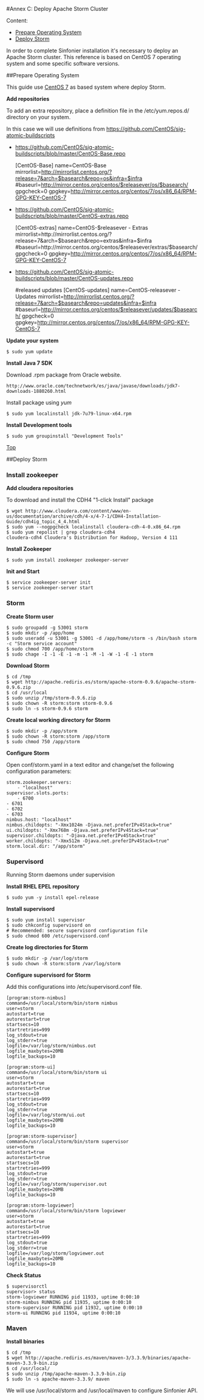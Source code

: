 #<a name="top"></a>Annex C: Deploy Apache Storm Cluster

Content:<br>

* [Prepare Operating System](#section1)
* [Deploy Storm](#section2)

In order to complete Sinfonier installation it's necessary to deploy an Apache Storm cluster. This reference is based on CentOS 7 operating system and some specific software versions.

##<a name="section1"></a>Prepare Operating System

This guide use [CentOS 7](https://www.centos.org/) as based system where deploy Storm.

**Add repositories**

To add an extra repository, place a definition file in the /etc/yum.repos.d/ directory on your system.

In this case we will use definitions from https://github.com/CentOS/sig-atomic-buildscripts

* https://github.com/CentOS/sig-atomic-buildscripts/blob/master/CentOS-Base.repo

    [CentOS-Base]
    name=CentOS-Base
    mirrorlist=http://mirrorlist.centos.org/?release=7&arch=$basearch&repo=os&infra=$infra
    #baseurl=http://mirror.centos.org/centos/$releasever/os/$basearch/
    gpgcheck=0
    gpgkey=http://mirror.centos.org/centos/7/os/x86_64/RPM-GPG-KEY-CentOS-7

* https://github.com/CentOS/sig-atomic-buildscripts/blob/master/CentOS-extras.repo

    [CentOS-extras]
    name=CentOS-$releasever - Extras
    mirrorlist=http://mirrorlist.centos.org/?release=7&arch=$basearch&repo=extras&infra=$infra
    #baseurl=http://mirror.centos.org/centos/$releasever/extras/$basearch/
    gpgcheck=0
    gpgkey=http://mirror.centos.org/centos/7/os/x86_64/RPM-GPG-KEY-CentOS-7

* https://github.com/CentOS/sig-atomic-buildscripts/blob/master/CentOS-updates.repo

    #released updates 
    [CentOS-updates]
    name=CentOS-releasever - Updates
    mirrorlist=http://mirrorlist.centos.org/?release=7&arch=$basearch&repo=updates&infra=$infra
    #baseurl=http://mirror.centos.org/centos/$releasever/updates/$basearch/
    gpgcheck=0
    gpgkey=http://mirror.centos.org/centos/7/os/x86_64/RPM-GPG-KEY-CentOS-7

**Update your system**

    $ sudo yum update

**Install Java 7 SDK**

Download .rpm package from Oracle website.

    http://www.oracle.com/technetwork/es/java/javase/downloads/jdk7-downloads-1880260.html

Install package using *yum*

    $ sudo yum localinstall jdk-7u79-linux-x64.rpm

**Install Development tools**
    
    $ sudo yum groupinstall "Development Tools"

[Top](#top)

##<a name="section2"></a>Deploy Storm

### Install zookeeper

**Add cloudera repositories**

To download and install the CDH4 "1-click Install" package

    $ wget http://www.cloudera.com/content/www/en-us/documentation/archive/cdh/4-x/4-7-1/CDH4-Installation-Guide/cdh4ig_topic_4_4.html
    $ sudo yum --nogpgcheck localinstall cloudera-cdh-4-0.x86_64.rpm
    $ sudo yum repolist | grep cloudera-cdh4
    cloudera-cdh4 Cloudera's Distribution for Hadoop, Version 4 111

**Install Zookeeper**

    $ sudo yum install zookeeper zookeeper-server

**Init and Start**

    $ service zookeeper-server init
    $ service zookeeper-server start

### Storm

**Create Storm user**

    $ sudo groupadd -g 53001 storm
    $ sudo mkdir -p /app/home
    $ sudo useradd -u 53001 -g 53001 -d /app/home/storm -s /bin/bash storm -c "Storm service account"
    $ sudo chmod 700 /app/home/storm
    $ sudo chage -I -1 -E -1 -m -1 -M -1 -W -1 -E -1 storm

**Download Storm**

    $ cd /tmp
    $ wget http://apache.rediris.es/storm/apache-storm-0.9.6/apache-storm-0.9.6.zip
    $ cd /usr/local
    $ sudo unzip /tmp/storm-0.9.6.zip
    $ sudo chown -R storm:storm storm-0.9.6
    $ sudo ln -s storm-0.9.6 storm

**Create local working directory for Storm**

    $ sudo mkdir -p /app/storm
    $ sudo chown -R storm:storm /app/storm
    $ sudo chmod 750 /app/storm

**Configure Storm**

Open conf/storm.yaml in a text editor and change/set the following configuration parameters:

    storm.zookeeper.servers:
        - "localhost"
    supervisor.slots.ports:
        - 6700
    - 6701
    - 6702
    - 6703
    nimbus.host: "localhost"
    nimbus.childopts: "-Xmx1024m -Djava.net.preferIPv4Stack=true"
    ui.childopts: "-Xmx768m -Djava.net.preferIPv4Stack=true"
    supervisor.childopts: "-Djava.net.preferIPv4Stack=true"
    worker.childopts: "-Xmx512m -Djava.net.preferIPv4Stack=true"
    storm.local.dir: "/app/storm"

### Supervisord

Running Storm daemons under supervision

**Install RHEL EPEL repository**

    $ sudo yum -y install epel-release

**Install supervisord**

    $ sudo yum install supervisor
    $ sudo chkconfig supervisord on
    # Recommended: secure supervisord configuration file
    $ sudo chmod 600 /etc/supervisord.conf

**Create log directories for Storm**

    $ sudo mkdir -p /var/log/storm
    $ sudo chown -R storm:storm /var/log/storm

**Configure supervisord for Storm**

Add this configurations into /etc/supervisord.conf file.

    [program:storm-nimbus]
    command=/usr/local/storm/bin/storm nimbus
    user=storm
    autostart=true
    autorestart=true
    startsecs=10
    startretries=999
    log_stdout=true
    log_stderr=true
    logfile=/var/log/storm/nimbus.out
    logfile_maxbytes=20MB
    logfile_backups=10

    [program:storm-ui]
    command=/usr/local/storm/bin/storm ui
    user=storm
    autostart=true
    autorestart=true
    startsecs=10
    startretries=999
    log_stdout=true
    log_stderr=true
    logfile=/var/log/storm/ui.out
    logfile_maxbytes=20MB
    logfile_backups=10

    [program:storm-supervisor]
    command=/usr/local/storm/bin/storm supervisor
    user=storm
    autostart=true
    autorestart=true
    startsecs=10
    startretries=999
    log_stdout=true
    log_stderr=true
    logfile=/var/log/storm/supervisor.out
    logfile_maxbytes=20MB
    logfile_backups=10

    [program:storm-logviewer]
    command=/usr/local/storm/bin/storm logviewer
    user=storm
    autostart=true
    autorestart=true
    startsecs=10
    startretries=999
    log_stdout=true
    log_stderr=true
    logfile=/var/log/storm/logviewer.out
    logfile_maxbytes=20MB
    logfile_backups=10

**Check Status**

    $ supervisorctl
    supervisor> status
    storm-logviewer RUNNING pid 11933, uptime 0:00:10
    storm-nimbus RUNNING pid 11935, uptime 0:00:10
    storm-supervisor RUNNING pid 11932, uptime 0:00:10
    storm-ui RUNNING pid 11934, uptime 0:00:10

### Maven

**Install binaries**

    $ cd /tmp
    $ wget http://apache.rediris.es/maven/maven-3/3.3.9/binaries/apache-maven-3.3.9-bin.zip
    $ cd /usr/local/
    $ sudo unzip /tmp/apache-maven-3.3.9-bin.zip
    $ sudo ln -s apache-maven-3.3.9/ maven

We will use /usr/local/storm and /usr/local/maven to configure Sinfonier API.